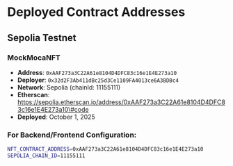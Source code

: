# Deployed Contract Addresses

## Sepolia Testnet

### MockMocaNFT
- **Address**: `0xAAF273a3C22A61e8104D4DFC83c16e1E4E273a10`
- **Deployer**: `0x32d2F3Ab411dBc25d3Ce1109FA4013ce6A3BDBc4`
- **Network**: Sepolia (chainId: 11155111)
- **Etherscan**: https://sepolia.etherscan.io/address/0xAAF273a3C22A61e8104D4DFC83c16e1E4E273a10\#code
- **Deployed**: October 1, 2025

### For Backend/Frontend Configuration:
```bash
NFT_CONTRACT_ADDRESS=0xAAF273a3C22A61e8104D4DFC83c16e1E4E273a10
SEPOLIA_CHAIN_ID=11155111
```
